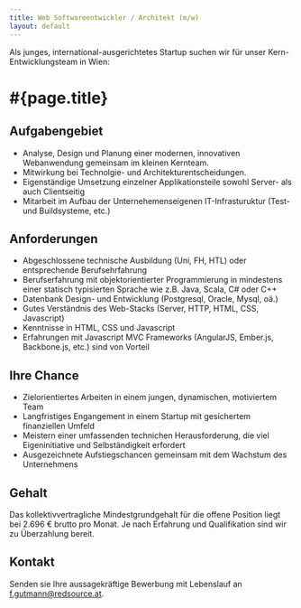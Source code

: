 ```yaml
---
title: Web Softwareentwickler / Architekt (m/w)
layout: default
---
```


Als junges, international-ausgerichtetes Startup suchen wir für unser Kern-Entwicklungsteam in Wien:

#{page.title}
=============

Aufgabengebiet
--------------

* Analyse, Design und Planung einer modernen, innovativen Webanwendung gemeinsam im kleinen Kernteam.
* Mitwirkung bei Technolgie- und Architekturentscheidungen.
* Eigenständige Umsetzung einzelner Applikationsteile sowohl Server- als auch Clientseitig
* Mitarbeit im Aufbau der Unternehemenseigenen IT-Infrasturuktur (Test- und Buildsysteme, etc.)

Anforderungen
-------------

* Abgeschlossene technische Ausbildung (Uni, FH, HTL) oder entsprechende Berufsehrfahrung
* Berufserfahrung mit objektorientierter Programmierung in mindestens einer statisch typisierten Sprache wie z.B. Java, Scala, C# oder  C++
* Datenbank Design- und Entwicklung (Postgresql, Oracle, Mysql, oä.)
* Gutes Verständnis des Web-Stacks (Server, HTTP, HTML, CSS, Javascript)
* Kenntnisse in HTML, CSS und Javascript
* Erfahrungen mit Javascript MVC Frameworks (AngularJS, Ember.js, Backbone.js, etc.) sind von Vorteil

Ihre Chance
-----------

* Zielorientiertes Arbeiten in einem jungen, dynamischen, motiviertem Team
* Langfristiges Engangement in einem Startup mit gesichertem finanziellen Umfeld
* Meistern einer umfassenden technichen Herausforderung, die viel Eigeninitiative und Selbständigkeit erfordert
* Ausgezeichnete Aufstiegschancen gemeinsam mit dem Wachstum des Unternehmens

Gehalt
------

Das kollektivvertragliche Mindestgrundgehalt für die offene Position liegt bei 2.696 € brutto pro Monat. Je nach Erfahrung und Qualifikation sind wir zu Überzahlung bereit.

Kontakt
-------

Senden sie Ihre aussagekräftige Bewerbung mit Lebenslauf an [f.gutmann@redsource.at](mailto:f.gutmann@redsource.at).
